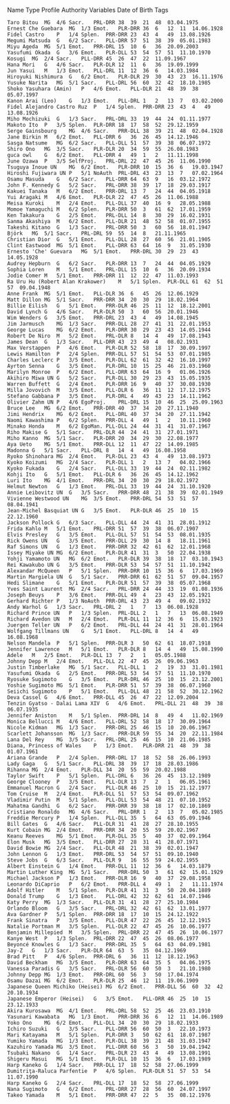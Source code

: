Name	Type	Profile	Authority	Variables					Date of Birth	Tags
 	
	Taro Bitou	MG	4/6	Sacr.	PRL-DRR	38	39	21	48	03.04.1975	
	Ernest Che Guebara	MG	1/3	Emot.	PLR-DRR	36	6	12	11	14.06.1928	
	Fidel Castro	P	1/4	Splen.	PRR-DRR	23	43	4	49	13.08.1926	
	Megumi Matsuda	G	6/2	Sacr.	PLL-DRR	57	51	38	39	05.01.1983	
	Miyu Ageda	MG	5/1	Emot.	PRR-DRL	15	10	6	36	20.09.2003	
	Yasufumi Okada	G	3/6	Emot.	PLR-DLL	53	54	57	51	11.10.1970	
	Kosugi	MG	2/4	Sacr.	PLL-DRR	45	26	47	22	11.09.1967	
	Hana Mori	G	4/6	Sacr.	PLR-DLR	12	11	6	36	19.09.1999	
	Jun Yasui	M	1/3	Emot.	PLL-DRL	11	12	36	6	14.03.1984	
	Hiroyuki Nishimura	G	6/2	Emot.	PLR-DLR	29	30	43	23	16.11.1976	
	Yusuke Narita	MG	5/1	Sacr.	PLL-DRL	56	60	32	42	18.10.1985	
	Shoko Yasuhara (Amin)	P	4/6	Emot.	PLL-DLR	21	48	39	38	05.07.1997	
	Kanon Arai (Leo)	G	1/3	Emot.	PLL-DRL	1	2	13	7	03.02.2000	
	Fidel Alejandro Castro Ruz	P	1/4	Splen.	PRR-DRR	23	43	4	49	13.08.1926	
	Miho Mochizuki	G	1/3	Sacr.	PRL-DRL	33	19	44	24	01.11.1977	
	Makoto Ito	P	3/5	Splen.	PLR-DRR	18	17	58	52	29.12.1959	
	Serge Gainsbourg	MG	4/6	Sacr.	PRR-DLL	38	39	21	48	02.04.1928	
	Jane Birkin	M	6/2	Emot.	PLL-DRR	6	36	26	45	14.12.1946	
	Sasga Natsume	MG	6/2	Sacr.	PLL-DLL	51	57	39	38	06.07.1972	
	Shiro Ono	MG	3/5	Sacr.	PLR-DLR	20	34	59	55	26.08.1983	
	guca owl	G	6/2	Emot.	PLL-DRR	4	49	1	2	11.11.1998	
	June Ozawa	P	3/5	SelfProj.	PRL-DRL	22	47	45	26	11.06.1990	
	Tsuguya Inoue UN	MG	6/2	Emot.	PLR-DRR	10	15	36	6	19.03.1947	
	Hiroshi Fujiwara UN	P	5/1	NoAuth	PRL-DRL	43	23	13	7	07.02.1964	
	Osamu Masuda	G	6/2	Sacr.	PLL-DRR	64	63	9	16	03.12.1972	
	John F. Kennedy	G	5/2	Sacr.	PRL-DRR	38	39	17	18	29.03.1917	
	Kakuei Tanaka	M	6/2	Emot.	PRR-DRL	13	7	24	44	04.05.1918	
	Yui Aragaki	M	4/6	Emot.	PLR-DLR	22	47	45	26	11.06.1988	
	Meisa Kuroki	M	2/4	Emot.	PLL-DLL	37	40	16	9	28.05.1988	
	Momoe Yamaguchi	M	6/2	Splen.	PLR-DRR	50	3	61	62	17.01.1959	
	Ken Takakura	G	2/5	Emot.	PRL-DLL	14	8	30	29	16.02.1931	
	Sanma Akashiya	M	6/2	Emot.	PLL-DLR	21	48	52	58	01.07.1955	
	Takeshi Kitano	G	1/3	Sacr.	PRL-DRR	50	3	60	56	18.01.1947	
	Björk	MG	5/1	Sacr.	PRL-DRL	59	55	14	8	21.11.1965	
	Christian Dior	G	5/1	Emot.	PLL-DLL	28	27	60	56	21.01.1905	
	Clint Eastwood	MG	5/1	Emot.	PLL-DRR	63	64	16	9	31.05.1930	
	Ernesto 'Che' Guevara	MG	5/1	Emot.	PRR-DRL	30	29	23	43	14.05.1928	
	Audrey Hepburn	G	6/2	Sacr.	PLR-DRR	13	7	24	44	04.05.1929	
	Sophia Loren	M	5/1	Emot.	PRL-DLL	15	10	6	36	20.09.1934	
	Jodie Comer	M	5/1	Emot.	PRR-DRR	11	12	22	47	11.03.1993	
	Ra Uru Hu (Robert Alan Krakower)	M	5/1	Splen.	PLR-DLL	61	62	51	57	09.04.1948	
	Anne Frank	MG	5/1	Emot.	PLL-DLR	36	6	45	26	12.06.1929	
	Matt Dillon	MG	5/1	Sacr.	PRR-DRR	34	20	30	29	18.02.1964	
	Billie Eilish	G	5/1	Emot.	PRR-DLR	46	25	11	12	18.12.2001	
	David Lynch	G	4/6	Sacr.	PLR-DLR	50	3	60	56	20.01.1946	
	Wim Wenders	G	3/5	Emot.	PRR-DRL	23	43	4	49	14.08.1945	
	Jim Jarmusch	MG	1/3	Sacr.	PRR-DLL	28	27	41	31	22.01.1953	
	George Lucas	MG	6/2	Emot.	PLR-DRR	30	29	23	43	14.05.1944	
	Robert De Niro	M	5/2	Emot.	PRL-DLR	8	14	4	49	17.08.1943	
	James Dean	G	1/3	Sacr.	PLL-DRR	43	23	49	4	08.02.1931	
	Max Verstappen	P	4/6	Emot.	PLR-DLR	52	58	18	17	30.09.1997	
	Lewis Hamilton	P	2/4	Splen.	PRR-DLL	57	51	54	53	07.01.1985	
	Charles Leclerc	P	3/5	Emot.	PLR-DLL	62	61	32	42	16.10.1997	
	Ayrton Senna	G	3/5	Emot.	PLR-DRL	10	15	25	46	21.03.1960	
	Marilyn Monroe	P	6/2	Emot.	PLL-DRR	63	64	16	9	01.06.1926	
	Akihiro Miwa UN	G	5/2	Sacr.	PLR-DLL	30	29	23	43	15.05.1935	
	Warren Buffett	G	2/4	Emot.	PLR-DRR	16	9	40	37	30.08.1930	
	Milla Jovovich	M	3/5	Emot.	PLL-DLR	6	36	11	12	17.12.1975	
	Stefano Gabbana	P	3/5	Emot.	PLR-DRL	4	49	43	23	14.11.1962	
	Olivier Zahm UN	P	4/6	EgoProj.	PRL-DRL	15	10	46	25	25.09.1963	
	Bruce Lee	MG	6/2	Emot.	PRR-DRR	40	37	34	20	27.11.1940	
	Jimi Hendrix	MG	6/2	Emot.	PLL-DRL	40	37	34	20	27.11.1942	
	Naomi Kawashima	P	6/2	Splen.	PRR-DLL	4	49	1	2	10.11.1960	
	Minako Honda	M	6/2	EgoMan.	PLL-DLL	24	44	31	41	31.07.1967	
	Riho Makise	G	5/1	Sacr.	PRL-DLR	44	24	41	31	27.01.1971	
	Miho Kanno	MG	5/1	Sacr.	PLR-DRR	20	34	29	30	22.08.1977	
	Aya Ueto	MG	5/1	Emot.	PRR-DLL	12	11	47	22	14.09.1985	
	Madonna	G	5/1	Sacr.	PLL-DRL	8	14	4	49	16.08.1958	
	Ryoko Shinohara	MG	2/4	Emot.	PLR-DLL	23	43	4	49	13.08.1973	
	Kyoko Koizumi	MG	2/4	Sacr.	PLR-DLL	1	2	13	7	04.02.1966	
	Kyoko Fukada	G	2/4	Sacr.	PLL-DLL	33	19	44	24	02.11.1982	
	Kohji Ito	G	5/1	Emot.	PLL-DLR	6	36	26	45	14.12.1962	
	Luri Ito	MG	4/1	Emot.	PRR-DRL	34	20	30	29	18.02.1972	
	Helmut Newton	G	1/3	Emot.	PRL-DLL	33	19	44	24	31.10.1920	
	Annie Leibovitz UN	G	3/5	Sacr.	PRR-DRR	48	21	38	39	02.01.1949	
	Vivienne Westwood UN	MG	3/5	Emot.	PRR-DRL	54	53	51	57	08.04.1941	
	Jean-Michel Basquiat UN	G	3/5	Emot.	PLR-DLR	46	25	10	15	22.12.1960	
	Jackson Pollock	G	6/3	Sacr.	PLL-DLL	44	24	41	31	28.01.1912	
	Frida Kahlo	M	5/1	Emot.	PRL-DRR	51	57	39	38	06.07.1907	
	Elvis Presley	G	3/5	Emot.	PLL-DLL	57	51	54	53	08.01.1935	
	Rick Owens UN	G	3/5	Emot.	PRR-DLL	29	30	14	8	18.11.1961	
	Raf Simons UN	G	1/3	Emot.	PRR-DRR	32	42	61	62	12.01.1968	
	Issey Miyake UN	MG	6/2	Emot.	PLR-DLR	41	31	3	50	22.04.1938	
	Yohji Yamamoto UN	MG	6/2	Emot.	PLR-DLR	39	38	18	17	03.10.1943	
	Rei Kawakubo UN	G	3/5	Emot.	PRR-DLR	53	54	57	51	11.10.1942	
	Alexandar McQueen	P	5/1	Splen.	PRR-DRR	10	15	36	6	17.03.1969	
	Martin Margiela UN	G	5/1	Sacr.	PRR-DRR	61	62	51	57	09.04.1957	
	Hedi Slimane	G	5/1	Emot.	PLR-DLR	51	57	39	38	05.07.1968	
	Yves Saint Laurent	MG	2/4	Sacr.	PRL-DRR	24	44	33	19	01.08.1936	
	Joseph Beuys	P	3/6	Emot.	PRR-DLL	49	4	23	43	12.05.1921	
	Gerhard Richter	P	1/3	NoAuth	PRR-DRL	43	23	49	4	09.02.1932	
	Andy Warhol	G	1/3	Sacr.	PRL-DRL	2	1	7	13	06.08.1928	
	Richard Prince UN	P	1/3	Splen.	PRL-DLL	2	1	7	13	06.08.1949	
	Richard Avedon UN	M	2/4	Emot.	PLR-DLL	11	12	36	6	15.03.1923	
	Juergen Teller UN	P	6/2	Emot.	PRL-DLL	44	24	41	31	28.01.1964	
	Wolfgang Tillmans UN	G	5/1	Emot.	PLL-DRL	8	14	4	49	16.08.1968	
	Nelson Mandela	P	5/1	Splen.	PRR-DLR	3	50	62	61	18.07.1918	
	Jennifer Lawrence	M	5/1	Emot.	PLR-DLR	8	14	4	49	15.08.1990	
	Adele	M	2/5	Emot.	PLR-DLL	13	7	2	1	05.05.1988	
	Johnny Depp	M	2/4	Emot.	PLL-DLL	22	47	45	26	09.06.1963	
	Justin Timberlake	MG	5/1	Sacr.	PLL-DLL	1	2	19	33	31.01.1981	
	Yasufumi Okada	G	2/5	Emot.	PRR-DRL	53	54	57	51	11.10.1970	
	Ryosuke Sugimoto	G	3/5	Emot.	PLR-DRL	46	25	10	15	23.12.2001	
	Yoshie Sugimoto	MG	5/1	Emot.	PLR-DRR	51	57	39	38	06.07.1960	
	Seiichi Sugimoto	P	5/1	Emot.	PLL-DLL	48	21	58	52	30.12.1962	
	Deva Cassel	G	4/6	Emot.	PRR-DLL	45	26	47	22	12.09.2004	
	Tenzin Gyatso - Dalai Lama XIV	G	4/6	Emot.	PRL-DLL	21	48	39	38	06.07.1935	
	Jennifer Aniston	M	5/1	Splen.	PRR-DRL	14	8	49	4	11.02.1969	
	Monica Bellucci	M	4/6	Emot.	PLL-DRL	52	58	18	17	30.09.1964	
	Nicole Kidman	MG	1/3	Sacr.	PRR-DRL	25	46	15	10	20.06.1967	
	Scarlett Johansson	MG	1/3	Sacr.	PRR-DLR	59	55	34	20	22.11.1984	
	Lana Del Rey	MG	3/5	Sacr.	PRL-DRL	25	46	15	10	21.06.1985	
	Diana, Princess of Wales	P	1/3	Emot.	PLR-DRR	21	48	39	38	01.07.1961	
	Ariana Grande	P	2/4	Splen.	PRR-DRL	17	18	52	58	26.06.1993	
	Lady Gaga	G	5/1	Sacr.	PLL-DRL	38	39	17	18	28.03.1986	
	Rihanna	MG	2/4	Emot.	PLR-DLL	34	20	55	59	20.02.1988	
	Taylor Swift	P	5/1	Splen.	PLL-DRL	6	36	26	45	13.12.1989	
	George Clooney	P	3/5	Emot.	PLL-DLR	13	7	2	1	06.05.1961	
	Emmanuel Macron	G	2/4	Sacr.	PLL-DLR	46	25	10	15	21.12.1977	
	Tom Cruise	M	2/4	Emot.	PLR-DLL	51	57	53	54	09.07.1962	
	Vladimir Putin	M	5/1	Splen.	PLL-DLL	53	54	48	21	07.10.1952	
	Mahatma Gandhi	G	6/2	Sacr.	PRR-DRR	39	38	18	17	02.10.1869	
	Cristiano Ronaldo	MG	4/6	Sacr.	PRL-DRR	1	2	13	7	05.02.1985	
	Freddie Mercury	P	1/4	Splen.	PLL-DLL	35	5	64	63	05.09.1946	
	Bill Gates	G	4/6	Sacr.	PLL-DLR	31	41	28	27	28.10.1955	
	Kurt Cobain	MG	2/4	Emot.	PRR-DRR	34	20	55	59	20.02.1967	
	Keanu Reeves	MG	5/1	Emot.	PLR-DLL	35	5	40	37	02.09.1964	
	Elon Musk	MG	3/5	Emot.	PLL-DRR	27	28	31	41	28.07.1971	
	David Bowie	MG	2/4	Sacr.	PLL-DLR	48	21	38	39	02.01.1947	
	John Lennon	G	1/3	Emot.	PRR-DRL	53	54	57	51	09.10.1940	
	Steve Jobs	G	6/3	Sacr.	PLL-DLR	9	16	55	59	24.02.1955	
	Albert Einstein	G	1/4	Emot.	PRR-DLL	11	12	36	6	14.03.1879	
	Martin Luther King	MG	5/1	Sacr.	PRR-DRL	50	3	61	62	15.01.1929	
	Michael Jackson	P	1/3	Emot.	PRR-DLR	16	9	40	37	29.08.1958	
	Leonardo DiCaprio	P	6/2	Emot.	PRR-DLL	4	49	1	2	11.11.1974	
	Adolf Hitler	M	5/1	Splen.	PLR-DLR	41	31	3	50	20.04.1889	
	Donald Trump	G	1/3	Emot.	PLL-DRL	42	32	62	61	14.07.1946	
	Katy Perry	MG	1/3	Sacr.	PLL-DLR	31	41	28	27	25.10.1984	
	Orlando Bloom	G	3/5	Sacr.	PRL-DRL	32	42	61	62	13.01.1977	
	Ava Gardner	P	5/1	Splen.	PRR-DRR	18	17	10	15	24.12.1922	
	Frank Sinatra	P	3/5	Emot.	PLL-DLR	47	22	26	45	12.12.1915	
	Natalie Portman	M	3/5	Splen.	PLL-DLR	22	47	45	26	10.06.1977	
	Benjamin Millepied	M	3/5	Splen.	PRL-DRR	22	47	45	26	10.06.1977	
	Kanye West	P	1/3	Splen.	PRL-DRR	22	47	45	26	08.06.1977	
	Beyoncé Knowles	G	1/3	Sacr.	PRR-DRL	35	5	64	63	04.09.1981	
	Jay-Z	G	1/3	Sacr.	PLR-DLR	64	63	5	35	04.12.1969	
	Brad Pitt	P	4/6	Splen.	PRR-DRL	6	36	11	12	18.12.1963	
	David Beckham	MG	3/5	Emot.	PLR-DRR	63	64	35	5	04.06.1975	
	Vanessa Paradis	G	3/5	Sacr.	PRL-DLR	56	60	50	3	21.10.1980	
	Johnny Depp	MG	1/3	Emot.	PRR-DRL	60	56	3	50	17.04.1974	
	Osamu Dazai	MG	6/2	Emot.	PLR-DLR	25	46	12	11	19.06.1909	
	Japanese Queen Michiko (Heisei)	MG	6/2	Emot.	PRR-DLL	56	60	32	42	20.10.1934	
	Japanese Emperor (Heisei)	G	3/5	Emot.	PLL-DRR	46	25	10	15	23.12.1933	
	Akira Kurosawa	MG	4/1	Emot.	PRL-DRL	58	52	25	46	23.03.1910	
	Yasunari Kawabata	MG	1/3	Emot.	PRR-DRR	36	6	12	11	14.06.1989	
	Yoko Ono	MG	6/2	Emot.	PLL-DLL	34	20	30	29	18.02.1933	
	Ichiro Suzuki	G	3/5	Sacr.	PLL-DRR	56	60	50	3	22.10.1973	
	Mari Katayama	M	5/1	Splen.	PLR-DRR	3	50	62	61	18.07.1987	
	Yumiko Yamada	MG	1/3	Emot.	PLR-DLL	38	39	21	48	31.03.1947	
	Kazuhiro Yamada	MG	3/5	Emot.	PLL-DRR	60	56	3	50	19.04.1942	
	Tsubaki Nakano	G	1/4	Sacr.	PRL-DLR	23	43	4	49	13.08.1991	
	Shigeru Masui	MG	5/1	Emot.	PLR-DLL	10	15	36	6	17.03.1989	
	Harp Kaneko	G	1/4	Sacr.	PRR-DLL	17	18	52	58	27.06.1999	
	Dumitriţa-Raluca Parfentie	P	4/6	Splen.	PLR-DLR	51	57	53	54	11.07.1990	
	Harp Kaneko	G	2/4	Sacr.	PRL-DLL	17	18	52	58	27.06.1999	
	Nana Sugimoto	G	6/2	Emot.	PRL-DRR	27	28	56	60	24.07.1997	
	Takeo Yamada	M	5/1	Emot.	PRR-DRR	47	22	5	35	08.12.1976	
